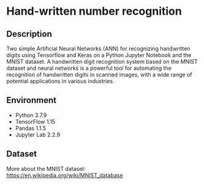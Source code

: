 # Hand-written number recognition

## Description
Two simple Artificial Neural Networks (ANN) for recognizing handwritten digits using Tensorflow and Keras on a Python Jupyter Notebook and the MNIST dataset.
A handwritten digit recognition system based on the MNIST dataset and neural networks is a powerful tool for automating the recognition of handwritten digits in scanned images, with a wide range of potential applications in various industries.

## Environment
- Python 3.7.9  
- TensorFlow 1.15  
- Pandas 1.1.5  
- Jupyter Lab 2.2.9  

## Dataset
More about the MNIST dataset: https://en.wikipedia.org/wiki/MNIST_database
